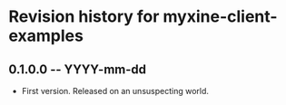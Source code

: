 # Revision history for myxine-client-examples

## 0.1.0.0 -- YYYY-mm-dd

* First version. Released on an unsuspecting world.
